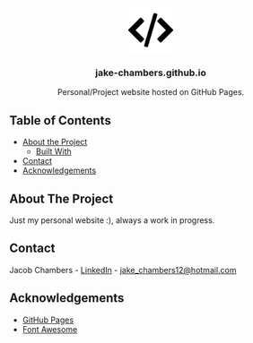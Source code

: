 <!-- PROJECT LOGO -->
<br />
<p align="center">
    <img src="assets/favicon.png" alt="Logo" width="80" height="80">


  <h3 align="center">jake-chambers.github.io</h3>

  <p align="center">
    Personal/Project website hosted on GitHub Pages.
    <br />
   </p>
</p>



<!-- TABLE OF CONTENTS -->
## Table of Contents

* [About the Project](#about-the-project)
  * [Built With](#built-with)
* [Contact](#contact)
* [Acknowledgements](#acknowledgements)


<!-- ABOUT THE PROJECT -->
## About The Project

Just my personal website :), always a work in progress.

<!-- CONTACT -->
## Contact

Jacob Chambers - [LinkedIn](https://www.linkedin.com/in/-jacob-chambers/) - jake_chambers12@hotmail.com 


<!-- ACKNOWLEDGEMENTS -->
## Acknowledgements
* [GitHub Pages](https://pages.github.com)
* [Font Awesome](https://fontawesome.com)


<!-- MARKDOWN LINKS & IMAGES -->
[build-shield]: https://img.shields.io/badge/build-passing-brightgreen.svg?style=flat-square
[contributors-shield]: https://img.shields.io/badge/contributors-1-orange.svg?style=flat-square
[license-shield]: https://img.shields.io/badge/license-MIT-blue.svg?style=flat-square
[license-url]: https://choosealicense.com/licenses/mit
[linkedin-shield]: https://img.shields.io/badge/-LinkedIn-black.svg?style=flat-square&logo=linkedin&colorB=555
[linkedin-url]: https://www.linkedin.com/in/-jacob-chambers/
[product-screenshot]: images/portfolio.gif

